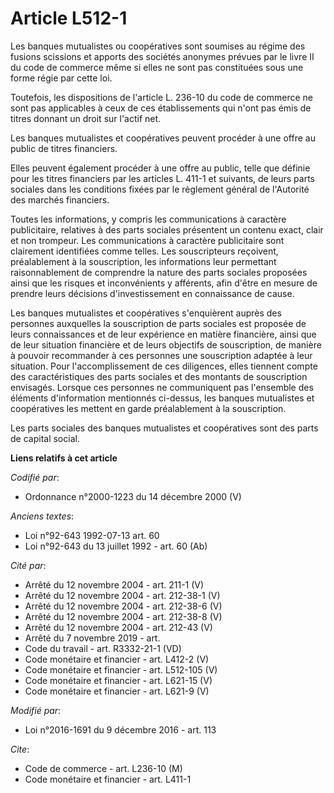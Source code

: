 # Article L512-1

Les banques mutualistes ou coopératives sont soumises au régime des fusions scissions et apports des sociétés anonymes
prévues par le livre II du code de commerce même si elles ne sont pas constituées sous une forme régie par cette loi.

Toutefois, les dispositions de l'article L. 236-10 du code de commerce ne sont pas applicables à ceux de ces établissements
qui n'ont pas émis de titres donnant un droit sur l'actif net.

Les banques mutualistes et coopératives peuvent procéder à une offre au public de titres financiers.

Elles peuvent également procéder à une offre au public, telle que définie pour les titres financiers par les articles L.
411-1 et suivants, de leurs parts sociales dans les conditions fixées par le règlement général de l'Autorité des marchés
financiers.

Toutes les informations, y compris les communications à caractère publicitaire, relatives à des parts sociales présentent un
contenu exact, clair et non trompeur. Les communications à caractère publicitaire sont clairement identifiées comme telles.
Les souscripteurs reçoivent, préalablement à la souscription, les informations leur permettant raisonnablement de comprendre
la nature des parts sociales proposées ainsi que les risques et inconvénients y afférents, afin d'être en mesure de prendre
leurs décisions d'investissement en connaissance de cause.

Les banques mutualistes et coopératives s'enquièrent auprès des personnes auxquelles la souscription de parts sociales est
proposée de leurs connaissances et de leur expérience en matière financière, ainsi que de leur situation financière et de
leurs objectifs de souscription, de manière à pouvoir recommander à ces personnes une souscription adaptée à leur situation.
Pour l'accomplissement de ces diligences, elles tiennent compte des caractéristiques des parts sociales et des montants de
souscription envisagés. Lorsque ces personnes ne communiquent pas l'ensemble des éléments d'information mentionnés ci-dessus,
les banques mutualistes et coopératives les mettent en garde préalablement à la souscription.

Les parts sociales des banques mutualistes et coopératives sont des parts de capital social.

**Liens relatifs à cet article**

_Codifié par_:

  - Ordonnance n°2000-1223 du 14 décembre 2000 (V)

_Anciens textes_:

  - Loi n°92-643 1992-07-13 art. 60
  - Loi n°92-643 du 13 juillet 1992 - art. 60 (Ab)

_Cité par_:

  - Arrêté du 12 novembre 2004 - art. 211-1 (V)
  - Arrêté du 12 novembre 2004 - art. 212-38-1 (V)
  - Arrêté du 12 novembre 2004 - art. 212-38-6 (V)
  - Arrêté du 12 novembre 2004 - art. 212-38-8 (V)
  - Arrêté du 12 novembre 2004 - art. 212-43 (V)
  - Arrêté du 7 novembre 2019 - art.
  - Code du travail - art. R3332-21-1 (VD)
  - Code monétaire et financier - art. L412-2 (V)
  - Code monétaire et financier - art. L512-105 (V)
  - Code monétaire et financier - art. L621-15 (V)
  - Code monétaire et financier - art. L621-9 (V)

_Modifié par_:

  - Loi n°2016-1691 du 9 décembre 2016 - art. 113

_Cite_:

  - Code de commerce - art. L236-10 (M)
  - Code monétaire et financier - art. L411-1
